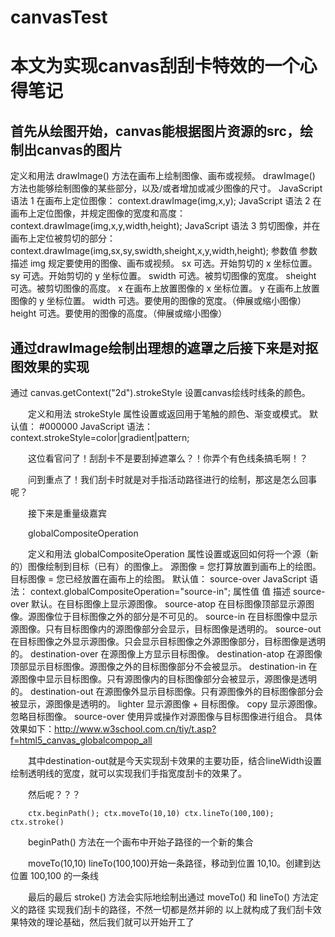 # canvasTest
<head>
	<style type="text/css">
		p{text-indent:2em;}
	</style>
</head>
<h1>本文为实现canvas刮刮卡特效的一个心得笔记</h1>

<h2>首先从绘图开始，canvas能根据图片资源的src，绘制出canvas的图片</h2>
定义和用法
drawImage() 方法在画布上绘制图像、画布或视频。
drawImage() 方法也能够绘制图像的某些部分，以及/或者增加或减少图像的尺寸。
JavaScript 语法 1
在画布上定位图像：
context.drawImage(img,x,y);
JavaScript 语法 2
在画布上定位图像，并规定图像的宽度和高度：
context.drawImage(img,x,y,width,height);
JavaScript 语法 3
剪切图像，并在画布上定位被剪切的部分：
context.drawImage(img,sx,sy,swidth,sheight,x,y,width,height);
参数值
参数	描述
img	规定要使用的图像、画布或视频。
sx	可选。开始剪切的 x 坐标位置。
sy	可选。开始剪切的 y 坐标位置。
swidth	可选。被剪切图像的宽度。
sheight	可选。被剪切图像的高度。
x	在画布上放置图像的 x 坐标位置。
y	在画布上放置图像的 y 坐标位置。
width	可选。要使用的图像的宽度。（伸展或缩小图像）
height	可选。要使用的图像的高度。（伸展或缩小图像）
<h2>通过drawImage绘制出理想的遮罩之后接下来是对抠图效果的实现</h2>
通过 canvas.getContext("2d").strokeStyle  设置canvas绘线时线条的颜色。

定义和用法
strokeStyle 属性设置或返回用于笔触的颜色、渐变或模式。
默认值：	#000000
JavaScript 语法：	context.strokeStyle=color|gradient|pattern;

这位看官问了！刮刮卡不是要刮掉遮罩么？！你弄个有色线条搞毛啊！？

问到重点了！我们刮卡时就是对手指活动路径进行的绘制，那这是怎么回事呢？

接下来是重量级嘉宾

globalCompositeOperation

定义和用法
globalCompositeOperation 属性设置或返回如何将一个源（新的）图像绘制到目标（已有）的图像上。
源图像 = 您打算放置到画布上的绘图。
目标图像 = 您已经放置在画布上的绘图。
默认值：	source-over
JavaScript 语法：	context.globalCompositeOperation="source-in";
属性值
值	描述
source-over	默认。在目标图像上显示源图像。
source-atop	在目标图像顶部显示源图像。源图像位于目标图像之外的部分是不可见的。
source-in	在目标图像中显示源图像。只有目标图像内的源图像部分会显示，目标图像是透明的。
source-out	在目标图像之外显示源图像。只会显示目标图像之外源图像部分，目标图像是透明的。
destination-over	在源图像上方显示目标图像。
destination-atop	在源图像顶部显示目标图像。源图像之外的目标图像部分不会被显示。
destination-in	在源图像中显示目标图像。只有源图像内的目标图像部分会被显示，源图像是透明的。
destination-out	在源图像外显示目标图像。只有源图像外的目标图像部分会被显示，源图像是透明的。
lighter	显示源图像 + 目标图像。
copy	显示源图像。忽略目标图像。
source-over	使用异或操作对源图像与目标图像进行组合。
具体效果如下：http://www.w3school.com.cn/tiy/t.asp?f=html5_canvas_globalcompop_all

其中destination-out就是今天实现刮卡效果的主要功臣，结合lineWidth设置绘制透明线的宽度，就可以实现我们手指宽度刮卡的效果了。

然后呢？？？

<code>ctx.beginPath();
ctx.moveTo(10,10)
ctx.lineTo(100,100);
ctx.stroke()</code>

beginPath() 方法在一个画布中开始子路径的一个新的集合

moveTo(10,10) lineTo(100,100)开始一条路径，移动到位置 10,10。创建到达位置 100,100 的一条线

最后的最后
stroke() 方法会实际地绘制出通过 moveTo() 和 lineTo() 方法定义的路径
实现我们刮卡的路径，不然一切都是然并卵的
以上就构成了我们刮卡效果特效的理论基础，然后我们就可以开始开工了
